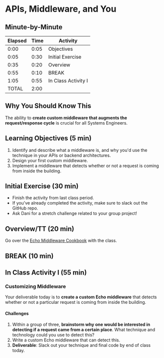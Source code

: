 # APIs, Middleware, and You

## Minute-by-Minute

| **Elapsed** | **Time**  | **Activity**              |
| ----------- | --------- | ------------------------- |
| 0:00        | 0:05      | Objectives                |
| 0:05        | 0:30      | Initial Exercise          |
| 0:35        | 0:20      | Overview                  |
| 0:55        | 0:10      | BREAK                     |
| 1:05        | 0:55      | In Class Activity I       |
| TOTAL       | 2:00      |                           |

## Why You Should Know This

The ability to **create custom middleware that augments the request/response cycle** is crucial for all Systems Engineers.

## Learning Objectives (5 min)

1. Identify and describe what a middleware is, and why you'd use the technique in your APIs or backend architectures.
2. Design your first custom middleware.
3. Implement a middleware that detects whether or not a request is coming from inside the building.

## Initial Exercise (30 min)

- Finish the activity from last class period.
- If you've already completed the activity, make sure to slack out the GitHub repo.
- Ask Dani for a stretch challenge related to your group project!

## Overview/TT (20 min)

Go over the [Echo Middleware Cookbook](https://echo.labstack.com/cookbook/middleware) with the class.

## BREAK (10 min)

## In Class Activity I (55 min)

### Customizing Middleware

Your deliverable today is to **create a custom Echo middleware** that detects whether or not a particular request is coming from inside the building.

#### Challenges

1. Within a group of three, **brainstorm why one would be interested in detecting if a request came from a certain place**. What technique and technology could you use to detect this?
1. Write a custom Echo middleware that can detect this.
1. **Deliverable**: Slack out your technique and final code by end of class today.

